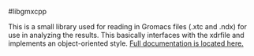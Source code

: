 #libgmxcpp

This is a small library used for reading in Gromacs files (.xtc and .ndx) for
use in analyzing the results. This basically interfaces with the xdrfile and implements an object-oriented style. [Full documentation is located here.](http://wesbarnett.github.io/libgmxcpp)
